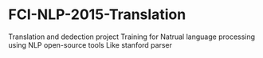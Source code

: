 # FCI-NLP-2015-Translation

Translation and dedection project
Training for Natrual language processing 
using NLP open-source tools
Like stanford parser


